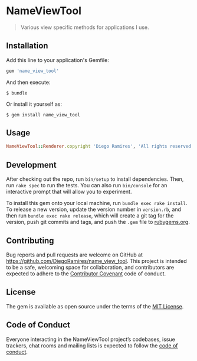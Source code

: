# NameViewTool

> Various view specific methods for applications I use.

## Installation

Add this line to your application's Gemfile:

```ruby
gem 'name_view_tool'
```

And then execute:

    $ bundle

Or install it yourself as:

    $ gem install name_view_tool

## Usage

```ruby
NameViewTool::Renderer.copyright 'Diego Ramires', 'All rights reserved'
```

## Development

After checking out the repo, run `bin/setup` to install dependencies. Then, run `rake spec` to run the tests. You can also run `bin/console` for an interactive prompt that will allow you to experiment.

To install this gem onto your local machine, run `bundle exec rake install`. To release a new version, update the version number in `version.rb`, and then run `bundle exec rake release`, which will create a git tag for the version, push git commits and tags, and push the `.gem` file to [rubygems.org](https://rubygems.org).

## Contributing

Bug reports and pull requests are welcome on GitHub at https://github.com/DiegoRamires/name_view_tool. This project is intended to be a safe, welcoming space for collaboration, and contributors are expected to adhere to the [Contributor Covenant](http://contributor-covenant.org) code of conduct.

## License

The gem is available as open source under the terms of the [MIT License](https://opensource.org/licenses/MIT).

## Code of Conduct

Everyone interacting in the NameViewTool project’s codebases, issue trackers, chat rooms and mailing lists is expected to follow the [code of conduct](https://github.com/DiegoRamires/name_view_tool/blob/master/CODE_OF_CONDUCT.md).
